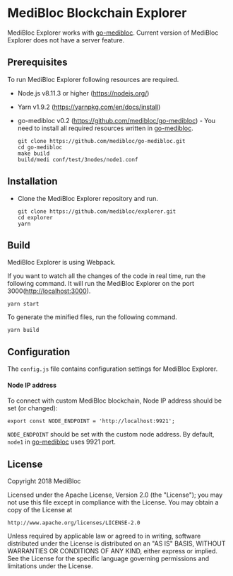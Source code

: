# MediBloc Blockchain Explorer

MediBloc Explorer works with [go-medibloc](https://github.com/medibloc/go-medibloc). Current version of MediBloc Explorer does not have a server feature.

## Prerequisites

To run MediBloc Explorer following resources are required.

- Node.js v8.11.3 or higher (<https://nodejs.org/>)

- Yarn v1.9.2 (<https://yarnpkg.com/en/docs/install>)

- go-medibloc v0.2 (<https://github.com/medibloc/go-medibloc>) - You need to install all required resources written in [go-medibloc](https://github.com/medibloc/go-medibloc).

  ```
  git clone https://github.com/medibloc/go-medibloc.git
  cd go-medibloc
  make build
  build/medi conf/test/3nodes/node1.conf
  ```

## Installation

- Clone the MediBloc Explorer repository and run.

  ```
  git clone https://github.com/medibloc/explorer.git
  cd explorer
  yarn
  ```

## Build

MediBloc Explorer is using Webpack.

If you want to watch all the changes of the code in real time, run the following command. It will run the MediBloc Explorer on the port 3000(<http://localhost:3000>).

`yarn start`

To generate the minified files, run the following command.

`yarn build`

## Configuration

The `config.js` file contains configuration settings for MediBloc Explorer.

#### Node IP address

To connect with custom MediBloc blockchain, Node IP address should be set (or changed):

  ```
  export const NODE_ENDPOINT = 'http://localhost:9921';
  ```

`NODE_ENDPOINT` should be set with the custom node address. By default, `node1` in [go-medibloc](https://github.com/medibloc/go-medibloc) uses 9921 port.

## License

Copyright 2018 MediBloc

Licensed under the Apache License, Version 2.0 (the "License");
you may not use this file except in compliance with the License.
You may obtain a copy of the License at

    http://www.apache.org/licenses/LICENSE-2.0

Unless required by applicable law or agreed to in writing, software
distributed under the License is distributed on an "AS IS" BASIS,
WITHOUT WARRANTIES OR CONDITIONS OF ANY KIND, either express or implied.
See the License for the specific language governing permissions and
limitations under the License.
